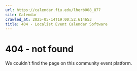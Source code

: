 ```yaml
---
url: https://calendar.fiu.edu/lherb008_877
site: Calendar
crawled_at: 2025-05-14T19:00:52.614653
title: 404 - Localist Event Calendar Software
---
```


# 404 - not found
We couldn't find the page on this community event platform.
